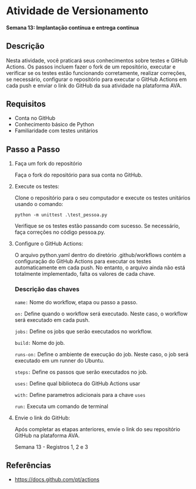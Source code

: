 # Atividade de Versionamento
#### Semana 13: Implantação contínua e entrega contínua

## Descrição
Nesta atividade, você praticará seus conhecimentos sobre testes e GitHub Actions. Os passos incluem fazer o fork de um repositório, executar e verificar se os testes estão funcionando corretamente, realizar correções, se necessário, configurar o repositório para executar o GitHub Actions em cada push e enviar o link do GitHub da sua atividade na plataforma AVA.

## Requisitos
* Conta no GitHub
* Conhecimento básico de Python
* Familiaridade com testes unitários

## Passo a Passo
1. Faça um fork do repositório

    Faça o fork do repositório para sua conta no GitHub.

2. Execute os testes:

    Clone o repositório para o seu computador e execute os testes unitários usando o comando:

    ```python -m unittest .\test_pessoa.py```

    Verifique se os testes estão passando com sucesso. Se necessário, faça correções no código pessoa.py.

3. Configure o GitHub Actions:

    O arquivo python.yaml dentro do diretório .github/workflows contém a configuração do GitHub Actions para executar os testes automaticamente em cada push. No entanto, o arquivo ainda não está totalmente implementado, falta os valores de cada chave.

    ### Descrição das chaves
    ```name:``` Nome do workflow, etapa ou passo a passo.

    ```on:``` Define quando o workflow será executado. Neste caso, o workflow será executado em cada push.

    ```jobs:``` Define os jobs que serão executados no workflow.

    ```build:``` Nome do job.

    ```runs-on:``` Define o ambiente de execução do job. Neste caso, o job será executado em um runner do Ubuntu.

    ```steps:``` Define os passos que serão executados no job.

    ```uses:``` Define qual biblioteca do GitHub Actions usar

    ```with:``` Define parametros adicionais para a chave ```uses```

    ```run:``` Executa um comando de terminal

4. Envie o link do GitHub:

    Após completar as etapas anteriores, envie o link do seu repositório GitHub na plataforma AVA.
    
    Semana 13 - Registros 1, 2 e 3

## Referências
* https://docs.github.com/pt/actions